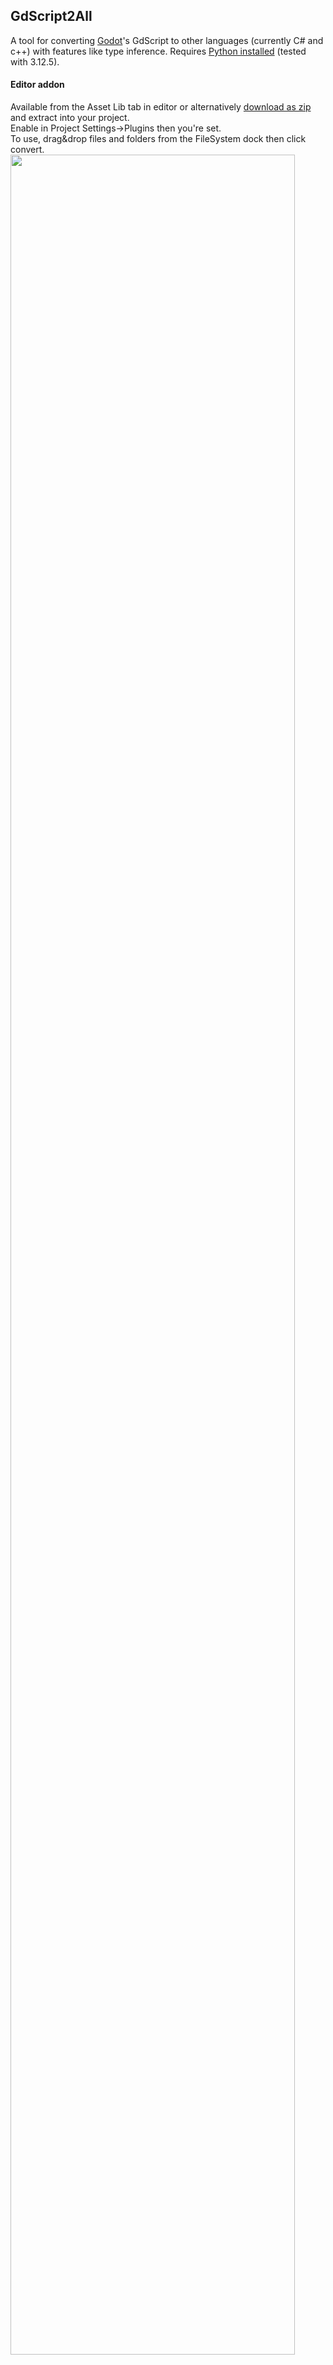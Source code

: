 ## GdScript2All
A tool for converting [Godot](https://github.com/godotengine/godot)'s GdScript to other languages (currently C# and c++) with features like type inference. Requires [Python installed](https://www.python.org/downloads/) (tested with 3.12.5).  

#### Editor addon
Available from the Asset Lib tab in editor or alternatively [download as zip](https://github.com/Lcbx/GdScript2All/zipball/main/) and extract into your project.  
Enable in Project Settings->Plugins then you're set.  
To use, drag&drop files and folders from the FileSystem dock then click convert.  
<img style='height: 95%; width: 95%;' src="Screenshot.png">


#### From the command line
call the main script using your favorite command line utility (add ```-t Cpp``` for c++) :
```bash
python addons/gd2all/converter/main.py <file_or_folder_path> -o <output_file_or_folder_path>
```

### Example
script input :
```GDScript
@tool
extends Node

# line comment

""" multiline
   comment
"""

class Nested1 extends test: pass

enum {UNIT_NEUTRAL, UNIT_ENEMY, UNIT_ALLY}
enum NamedEnum {THING_1, THING_2, ANOTHER_THING = -1}

@export
var export

@export_group('group')

@export_flags("Self:4", "Allies:8", "Foes:16")
var export_flags : int

# basic property definitions / expressions
static var i = 0
const STRING_CONSTANT = 'the fox said "get off my lawn"'
var big_str : string = """
    this is a multiline string """
var array = [0,1,2]
var has_call = 3 in array
var dict := {0:1, 1:2, 2:3}
var string_array : Array[string] = ['0','1']

# type inference
var j = i
func method(param = 5.):
    for k in string_array:
        print(k)
    return val * param

# determine type based on godot doc
var x = self.get_parent()
var aClass = ProjectSettings.get_global_class_list()[10]
const enum = RenderingServer.SHADER_SPATIAL

# Gdscript special syntax
var get_node = $node
var get_node2 = $"../node"
var get_unique_node = %unique_node
var preload_resource = preload("res://path")
var load_resource = load("res://path")

var sprite : Sprite2D :
    set (value):
        sprite = value
        sprite.position = Vector2(1,2)
        sprite.position += Vector2(1,2) # cpp will need help here
    get:
        return sprite

# signals
signal jump
signal movement(dir:Vector3, speed:float)

func async_function():
    await jump
    await get_tree().process_frame
    
    get_tree().process_frame.emit(.7)
    
    var myLambda = func(): print("look ma i'm jumping")
    
    # lambdas are not perfectly translated
    jump.connect( myLambda )
    
    movement.emit(Vector3.UP, .1)

# _ready generation when @onready is used
@onready var k = 42


```
C# output :
```cs
using Godot;
using Godot.Collections;


// line comment

/* multiline
   comment
*/
[Tool]
[GlobalClass]
public partial class test : Godot.Node
{
    [Tool]
    public partial class Nested1 : Godot.test
    {

    }

    public enum Enum0 {UNIT_NEUTRAL, UNIT_ENEMY, UNIT_ALLY}
    public enum NamedEnum {THING_1, THING_2, ANOTHER_THING =  - 1}

    [Export]
    public Godot.Variant Export;

    [ExportGroup("group")]

    [Export(PropertyHint.Flags, "Self:4,Allies:8,Foes:16")]
    public int ExportFlags;


    // basic property definitions / expressions
    public static int I = 0;
    public const string STRING_CONSTANT = "the fox said \"get off my lawn\"";
    public string BigStr = @"
    this is a multiline string ";
    public Array Array = new Array{0, 1, 2, };
    public bool HasCall = Array.Contains(3);
    public Dictionary Dict = new Dictionary{{0, 1},{1, 2},{2, 3},};
    public Array<string> StringArray = new Array{"0", "1", };


    // type inference
    public int J = I;
    public double Method(double param = 5.0)
    {
        foreach(string k in StringArray)
        {
            GD.Print(K);
        }
        return val * param;
    }


// determine type based on godot doc
    public Godot.Node X = this.GetParent();
    public Dictionary AClass = Godot.ProjectSettings.GetGlobalClassList()[10];
    public const RenderingServer.ShaderMode Enum = Godot.RenderingServer.ShaderMode.ShaderSpatial;


    // Gdscript special syntax
    public Godot.Node GetNode = GetNode(node);
    public Godot.Node GetNode2 = GetNode(../node);
    public Godot.Node GetUniqueNode = GetNode(%unique_node);
    public Godot.Resource PreloadResource = /* preload has no equivalent, add a 'ResourcePreloader' Node in your scene */("res://path");
    public Godot.Resource LoadResource = Load("res://path");

    public Godot.Sprite2D Sprite
    {
        set
        {
            _Sprite = value;
            _Sprite.Position = new Vector2(1, 2);
            _Sprite.Position += new Vector2(1, 2);
        }
        // cpp will need help here
        get
        {
            return _Sprite;
        }
    }
    private Godot.Sprite2D _Sprite;


// signals
    [Signal]
    public delegate void JumpEventHandler();
    [Signal]
    public delegate void MovementEventHandler(Vector3 dir, double speed);

    public void AsyncFunction()
    {
        await ToSignal(this, "Jump");
        await ToSignal(GetTree(), "ProcessFrame");

        GetTree().EmitSignal("ProcessFrame", 0.7);

        var myLambda = () =>
        {    GD.Print("look ma i'm jumping");
        };


    // lambdas are not perfectly translated
        Jump += myLambda;

        EmitSignal("Movement", Vector3.Up, 0.1);
    }


// _ready generation when @onready is used
    public int K;


    public override void _Ready()
    {
        K = 42;
    }
}
```
c++ output (header) :
```c++

#ifndef TEST_H
#define TEST_H

#include <godot_cpp/godot.hpp>
#include <godot_cpp/variant/array.hpp>
#include <godot_cpp/variant/dictionary.hpp>
#include <godot_cpp/classes/node.hpp>
#include <godot_cpp/classes/resource.hpp>
#include <godot_cpp/classes/sprite2d.hpp>
#include <godot_cpp/classes/test.hpp>

using namespace godot;

// line comment

/* multiline
   comment
*/
class Nested1 : public test {
    GDCLASS(Nested1, test);
public:
};

class test : public Node {
    GDCLASS(test, Node);
public:

    enum  {UNIT_NEUTRAL, UNIT_ENEMY, UNIT_ALLY};
    enum NamedEnum {THING_1, THING_2, ANOTHER_THING =  - 1};

protected:
    Variant export;

    int export_flags;

// basic property definitions / expressions
    static int i;
    const String STRING_CONSTANT = "the fox said \"get off my lawn\"";
    String big_str = "\
    this is a multiline string ";
    Array array = Array {/* initializer lists are unsupported */ 0, 1, 2,  };
    bool has_call = array.has(3);
    Dictionary dict = Dictionary {/* initializer lists are unsupported */ {0, 1},{1, 2},{2, 3}, };
    Array string_array = Array {/* initializer lists are unsupported */ "0", "1",  };

// type inference
    int j = i;

// determine type based on godot doc

public:
    double method(double param = 5.0);

protected:
    Ref<Node> x = this->get_parent();
    Dictionary aClass = ProjectSettings::get_singleton()->get_global_class_list()[10];
    const RenderingServer::ShaderMode enum = RenderingServer::ShaderMode::SHADER_SPATIAL;

// Gdscript special syntax
    Ref<Node> get_node = get_node(node);
    Ref<Node> get_node2 = get_node(../node);
    Ref<Node> get_unique_node = get_node(%unique_node);
    Ref<Resource> preload_resource = /* preload has no equivalent, add a 'ResourcePreloader' Node in your scene */("res://path");
    Ref<Resource> load_resource = load("res://path");

    Ref<Sprite2D> sprite;
// cpp will need help here

public:
    void set_sprite(Ref<Sprite2D> value);

// signals
    Ref<Sprite2D> get_sprite();
    /* signal jump() */
    /* signal movement(Vector3 dir, double speed) */

// lambdas are not perfectly translated

// _ready generation when @onready is used
    void async_function();

protected:
    int k;

public:
    void _ready() override;
    void set_export(Variant value);
    Variant get_export();
    void set_export_flags(int value);
    int get_export_flags();

    static void _bind_methods();
};

VARIANT_ENUM_CAST(test::NamedEnum)

#endif // TEST_H

```
c++ output (implementation) :
```c++

#include "test.hpp"

#include <godot_cpp/core/object.hpp>
#include <godot_cpp/core/class_db.hpp>
#include <godot_cpp/variant/utility_functions.hpp>

double test::method(double param)
{
    for(String k : string_array)
    {
        UtilityFunctions::print(k);
    }
    return val * param;
}

void test::set_sprite(Ref<Sprite2D> value)
{
    sprite = value;
    sprite->set_position(Vector2(1, 2));
    sprite->set_position( /* get_position() */ + Vector2(1, 2));
}

Ref<Sprite2D> test::get_sprite()
{
    return sprite;
}

void test::async_function()
{
    /* await this->jump; */ // no equivalent to await in c++ !
    /* await this->get_tree()->process_frame; */ // no equivalent to await in c++ !

    get_tree()->emit_signal("process_frame", 0.7);

    Callable myLambda = []() 
    {    UtilityFunctions::print("look ma i'm jumping");
    };
    connect("jump", myLambda);

    emit_signal("movement", Vector3::UP, 0.1);
}

void test::_ready()
{
    k = 42;
}

void test::set_export(Variant value) {
    export = value;
}

Variant test::get_export() {
    return export;
}

void test::set_export_flags(int value) {
    export_flags = value;
}

int test::get_export_flags() {
    return export_flags;
}

void test::_bind_methods() {
    ClassDB::bind_method(D_METHOD("method", "param"), &test::method);
    ClassDB::bind_method(D_METHOD("async_function"), &test::async_function);
    ClassDB::bind_method(D_METHOD("set_sprite", "value"), &test::set_sprite);
    ClassDB::bind_method(D_METHOD("get_sprite"), &test::get_sprite);
    ClassDB::bind_method(D_METHOD("set_export", "value"), &test::set_export);
    ClassDB::bind_method(D_METHOD("get_export"), &test::get_export);
    ClassDB::bind_method(D_METHOD("set_export_flags", "value"), &test::set_export_flags);
    ClassDB::bind_method(D_METHOD("get_export_flags"), &test::get_export_flags);
    ClassDB::bind_integer_constant(get_class_static(), _gde_constant_get_enum_name(UNIT_NEUTRAL, "UNIT_NEUTRAL"), "UNIT_NEUTRAL", UNIT_NEUTRAL);
    ClassDB::bind_integer_constant(get_class_static(), _gde_constant_get_enum_name(UNIT_ENEMY, "UNIT_ENEMY"), "UNIT_ENEMY", UNIT_ENEMY);
    ClassDB::bind_integer_constant(get_class_static(), _gde_constant_get_enum_name(UNIT_ALLY, "UNIT_ALLY"), "UNIT_ALLY", UNIT_ALLY);
    ClassDB::bind_integer_constant(get_class_static(), _gde_constant_get_enum_name(THING_1, "THING_1"), "THING_1", THING_1);
    ClassDB::bind_integer_constant(get_class_static(), _gde_constant_get_enum_name(THING_2, "THING_2"), "THING_2", THING_2);
    ClassDB::bind_integer_constant(get_class_static(), _gde_constant_get_enum_name(ANOTHER_THING, "ANOTHER_THING"), "ANOTHER_THING", ANOTHER_THING);
    ClassDB::add_property(get_class_static(), PropertyInfo(Variant::OBJECT, "export"), "set_export", "get_export");
    ClassDB::add_property_group(get_class_static(), "group","");
    ClassDB::add_property(get_class_static(), PropertyInfo(Variant::INT, "export_flags", PROPERTY_HINT_FLAGS, "Self:4,Allies:8,Foes:16"), "set_export_flags", "get_export_flags");
    ClassDB::add_signal(get_class_static(), MethodInfo("jump"));
    ClassDB::add_signal(get_class_static(), MethodInfo("movement", PropertyInfo(Variant::VECTOR3, "dir"), PropertyInfo(Variant::FLOAT, "speed")));
}


```

### Adding new languages
If you want to transpile to an unsupported language, rename a copy of the [C# transpiler backend](src/CsharpTranspiler.py),
modify it as needed, then to use it you just have to pass its name with the ```-t``` flag (example below with c++ transpiler):
```bash
python ./addons/gdscript2all/converter/main.py -t Cpp <file_or_folder_path>
```

### Limitations
- endlines within parenthesis - ex ```( 1 \n + 2 )``` - are not supported ; you have to add a ```\``` before the endline
- pattern matching ex:  
```GDScript
match [34, 6]:
  [0, var y]:
     print(y)
  [var x, 6] when x > 10 :
     print(x)
```
will not be supported (too complicated to generate an equivalent)
- generated code might need corrections !
- when the parser encounters something unexpected it will drop the current line and try to resume at the next (panic mode). this might result in mangled output.
- C# : godot won't build C# scripts until you have created at least one C# script manually in the editor
- c++ : generated code does a best guess on what whould be pointers/references
- c++ : accessing/modifying parent class properties does not use getters/setters (this is a conscious choice)
- read [TODO.md](TODO.md) for current/missing features

### Updating the API definition
* download the offical godot repo
* copy it's ```doc/classes``` folder and paste it into our ```classData``` folder
* install untangle (xml parsing library) if you don't have it (```pip install untangle```)
* run ```py ./addons/gdscript2all/converter/src/godot_types.py``` to generate the pickle class db
* profit.

### Explaining the GPL-3.0 license
The code this tool generates from your GDScipt is yours.
However, any improvment made to this tool's source has to be contributed back.
I think that's fair.
  
<a href="https://www.buymeacoffee.com/Lcbx" target="_blank"><img src="https://www.buymeacoffee.com/assets/img/custom_images/orange_img.png" alt="Buy Me A Coffee" style="box-shadow: 0px 3px 2px 0px rgba(190, 190, 190, 0.5) !important;-webkit-box-shadow: 0px 3px 2px 0px rgba(190, 190, 190, 0.5) !important;" ></a>

